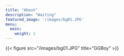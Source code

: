 ```yaml
---
title: "About"
description: "Waiting"
featured_image: '/images/bg01.JPG'
menu:
  main:
    weight: 1
---
```

{{< figure src="/images/bg01.JPG" title="GGBoy" >}}
